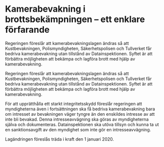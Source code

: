# Kamerabevakning i brottsbekämpningen – ett enklare förfarande

Regeringen föreslår att kamerabevakningslagen ändras så att Kustbevakningen, Polismyndigheten, Säkerhetspolisen och Tullverket får bedriva kamerabevakning utan tillstånd av Datainspektionen. Syftet är att förbättra möjligheten att bekämpa och lagföra brott med hjälp av kamerabevakning.

Regeringen föreslår att kamerabevakningslagen ändras så att Kustbevakningen, Polismyndigheten, Säkerhetspolisen och Tullverket får bedriva kamerabevakning utan tillstånd av Datainspektionen. Syftet är att förbättra möjligheten att bekämpa och lagföra brott med hjälp av kamerabevakning.

För att upprätthålla ett starkt integritetsskydd föreslår regeringen att
myndigheterna även i fortsättningen ska få bedriva kamerabevakning bara om intresset av bevakningen väger tyngre än den enskildes intresse av att inte bli bevakad. Denna intresseavvägning ska göras av myndigheterna själva och dokumenteras. Datainspektionen ska utöva tillsyn och kunna ta ut en sanktionsavgift av den myndighet som inte gör en intresseavvägning.

Lagändringen föreslås träda i kraft den 1 januari 2020.

